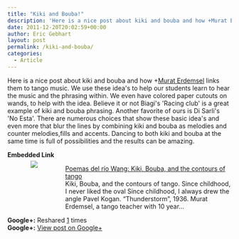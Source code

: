 ```yaml
---
title: "Kiki and Bouba!"
description: 'Here is a nice post about kiki and bouba and how +Murat Erdemsel  links them to tango&#8230;'
date: 2011-12-20T20:02:59+00:00
author: Eric Gebhart
layout: post
permalink: /kiki-and-bouba/
categories:
  - Article
---
```

Here is a nice post about kiki and bouba and how <span class="proflinkWrapper"><span class="proflinkPrefix">+</span><a href="https://plus.google.com/104671820784218116275" class="proflink" oid="104671820784218116275">Murat Erdemsel</a></span> links them to tango music. We use these idea's to help our students learn to hear the music and the phrasing within. We even have colored paper cutouts on wands, to help with the idea. Believe it or not Biagi's 'Racing club' is a great example of kiki and bouba phrasing. Another favorite of ours is Di Sarli's 'No Esta'. There are numerous choices that show these basic idea's and even more that blur the lines by combining kiki and bouba as melodies and counter melodies,fills and accents. Dancing to both kiki and bouba at the same time is full of possibilities and the results can be amazing.

<p style='clear:both;'>
  <p style='margin-bottom:5px;'>
    <strong>Embedded Link</strong>
  </p>
  
  <div style='height:120px;width:120px;overflow:hidden;float:left;margin-top:0px;padding-top:0px;margin-right:10px;vertical-align:top;text-align:center;clear:both;'>
    <img style='max-width:none;' src='http://images0-focus-opensocial.googleusercontent.com/gadgets/proxy?container=focus&#038;gadget=a&#038;resize_h=100&#038;url=http%3A%2F%2F3.bp.blogspot.com%2F-hQZEPyYDdL4%2FTtMoBLrpL5I%2FAAAAAAAALLI%2FESE1pzIyPjs%2Fs400%2Fimage.jpeg' border='0' />
  </div>
  
  <p>
    <a href='http://riowang.blogspot.com/2011/12/kiki-bouba-and-contours-of-tango.html?spref'>Poemas del río Wang: Kiki, Bouba, and the contours of tango</a><br /> Kiki, Bouba, and the contours of tango. Since childhood, I never liked the oval Since childhood, I always drew the angle Pavel Kogan. “Thunderstorm”, 1936. Murat Erdemsel, a tango teacher with 10 year&#8230;
  </p>
  
  <p style='clear:both;'>
    <strong>Google+:</strong> Reshared <a href='https://plus.google.com/113145648275577627533/posts/88uYYkxWFNM' target='_new'>1</a> times<br /> <strong>Google+:</strong> <a href='https://plus.google.com/113145648275577627533/posts/88uYYkxWFNM' target='_new'>View post on Google+</a>
  </p>

